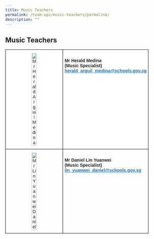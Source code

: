 ```yaml
---
title: Music Teachers
permalink: /team-ups/music-teachers/permalink/
description: ""
---
```

## **Music Teachers**

<style type="text/css">
.tg  {border-collapse:collapse;border-spacing:0;}
.tg td{border-color:black;border-style:solid;border-width:1px;font-family:Arial, sans-serif;font-size:14px;
  overflow:hidden;padding:10px 5px;word-break:normal;}
.tg th{border-color:black;border-style:solid;border-width:1px;font-family:Arial, sans-serif;font-size:14px;
  font-weight:normal;overflow:hidden;padding:10px 5px;word-break:normal;}
.tg .tg-l2bf{background-color:#FFF;color:#222;font-weight:bold;text-align:left;vertical-align:top}
.tg .tg-a3j2{background-color:#FFF;color:#222;text-align:center;vertical-align:middle}
.tg .tg-gj5f{background-color:#;color:#222;text-align:center;vertical-align:middle}
.tg .tg-rs0e{background-color:#;color:#222;font-weight:bold;text-align:left;vertical-align:top}
</style>
<table class="tg">
<thead>
  <tr>
    <th class="tg-a3j2"><img src="https://unitypri.moe.edu.sg/wp-content/uploads/2022/06/mr-herald-arguil-medina-750x1000.jpg" style="width:30%" alt="Mr Herald Arguil Medina"></th>
    <th class="tg-l2bf"><br><span style="font-weight:bold">Mr Herald Medina</span><br><span style="font-weight:bold">(Music Specialist)</span><br><a href="mailto:herald_arguil_medina@schools.gov.sg" target="_blank" rel="noopener noreferrer"><span style="text-decoration:underline;color:#1E73BE;background-color:transparent">herald_arguil_medina@schools.gov.sg</span></a></th>
  </tr>
</thead>
<tbody>
  <tr>
    <td class="tg-gj5f"><img src="https://unitypri.moe.edu.sg/wp-content/uploads/2022/06/mr-lin-yuanwei-daniel-750x1000.jpg" style="width:30%" alt="Mr Lin Yuanwei Daniel"></td>
    <td class="tg-rs0e"><br><span style="font-weight:bold">Mr Daniel Lin Yuanwei</span><br><span style="font-weight:bold">(Music Specialist)</span><br><a href="mailto:lin_yuanwei_daniel@schools.gov.sg" target="_blank" rel="noopener noreferrer"><span style="text-decoration:underline;color:#1E73BE;background-color:transparent">lin_yuanwei_daniel@schools.gov.sg</span></a></td>
  </tr>
</tbody>
</table>
